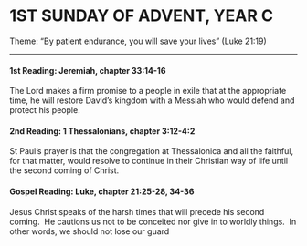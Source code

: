 # 1ST SUNDAY OF ADVENT, YEAR C
Theme: “By patient endurance, you will save your lives” (Luke 21:19) 

---

#### 1st Reading: Jeremiah, chapter 33:14-16

The Lord makes a firm promise to a people in exile that at the appropriate time, he will restore David’s kingdom with a Messiah who would defend and protect his people.

#### 2nd Reading: 1 Thessalonians, chapter 3:12-4:2 

St Paul’s prayer is that the congregation at Thessalonica and all the faithful, for that matter, would resolve to continue in their Christian way of life until the second coming of Christ.

#### Gospel Reading: Luke, chapter 21:25-28, 34-36

Jesus Christ speaks of the harsh times that will precede his second coming.  He cautions us not to be conceited nor give in to worldly things.  In other words, we should not lose our guard